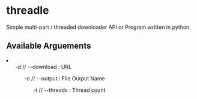 # threadle
Simple multi-part / threaded downloader API or Program written in python.
## Available Arguements
<LI>
<UL> -d // --download : URL
<UL> -o // --output   : File Output Name
<UL> -t // --threads  : Thread count
